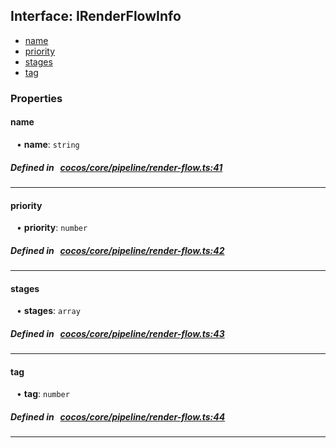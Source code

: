 ## Interface: IRenderFlowInfo

- [name](#name)
- [priority](#priority)
- [stages](#stages)
- [tag](#tag)

### Properties

#### name

<div style="margin-left: 10px;">


• **name**: ``string``

</div>

##### Defined in &nbsp;   [cocos/core/pipeline/render-flow.ts:41](https://github.com/cocos-creator/engine/blob/c7bf6b8a9/cocos/core/pipeline/render-flow.ts#L41)&nbsp;
___
#### priority

<div style="margin-left: 10px;">


• **priority**: ``number``

</div>

##### Defined in &nbsp;   [cocos/core/pipeline/render-flow.ts:42](https://github.com/cocos-creator/engine/blob/c7bf6b8a9/cocos/core/pipeline/render-flow.ts#L42)&nbsp;
___
#### stages

<div style="margin-left: 10px;">


• **stages**: ``array``

</div>

##### Defined in &nbsp;   [cocos/core/pipeline/render-flow.ts:43](https://github.com/cocos-creator/engine/blob/c7bf6b8a9/cocos/core/pipeline/render-flow.ts#L43)&nbsp;
___
#### tag

<div style="margin-left: 10px;">


• **tag**: ``number``

</div>

##### Defined in &nbsp;   [cocos/core/pipeline/render-flow.ts:44](https://github.com/cocos-creator/engine/blob/c7bf6b8a9/cocos/core/pipeline/render-flow.ts#L44)&nbsp;
___
